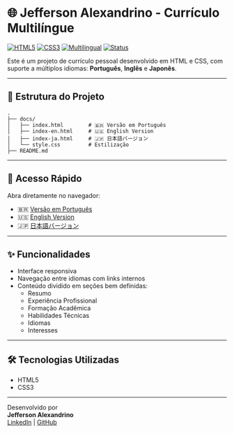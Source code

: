 # 🌐 Jefferson Alexandrino - Currículo Multilíngue

[![HTML5](https://img.shields.io/badge/Feito%20com-HTML5-orange?logo=html5&logoColor=white)](https://developer.mozilla.org/en-US/docs/Web/HTML)
[![CSS3](https://img.shields.io/badge/Estilizado%20com-CSS3-blue?logo=css3&logoColor=white)](https://developer.mozilla.org/en-US/docs/Web/CSS)
[![Multilingual](https://img.shields.io/badge/Suporte-Multil%C3%ADngue-green)](#)
[![Status](https://img.shields.io/badge/Status-Completo-brightgreen)](#)

Este é um projeto de currículo pessoal desenvolvido em HTML e CSS, com suporte a múltiplos idiomas: **Português**, **Inglês** e **Japonês**.

---

## 📁 Estrutura do Projeto

```
.
├── docs/
│   ├── index.html        # 🇧🇷 Versão em Português
│   ├── index-en.html     # 🇺🇸 English Version
│   ├── index-ja.html     # 🇯🇵 日本語バージョン
│   └── style.css         # Estilização 
├── README.md
```

---

## 🚀 Acesso Rápido

Abra diretamente no navegador:

- 🇧🇷 [Versão em Português](docs/index.html)
- 🇺🇸 [English Version](docs/index_en.html)
- 🇯🇵 [日本語バージョン](docs/index_ja.html)

---

## ✨ Funcionalidades

- Interface responsiva
- Navegação entre idiomas com links internos
- Conteúdo dividido em seções bem definidas:
  - Resumo
  - Experiência Profissional
  - Formação Acadêmica
  - Habilidades Técnicas
  - Idiomas
  - Interesses

---

## 🛠 Tecnologias Utilizadas

- HTML5
- CSS3

---

Desenvolvido  por  
**Jefferson Alexandrino**  
[LinkedIn](https://www.linkedin.com/in/jeffersonalexandrino) | [GitHub](https://github.com/JeffAlexandrino)
